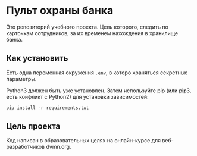 # Пульт охраны банка
Это репозиторий учебного проекта. Цель которого, следить по карточкам сотрудников, за их временем нахождения в хранилище банка.


## Как установить
Есть одна переменная окружения `.env`, в которо храняться секретные параметры.

Python3 должен быть уже установлен. Затем используйте pip (или pip3, есть конфликт с Python2) для установки зависимостей:
```python
pip install -r requirements.txt
```

## Цель проекта
Код написан в образовательных целях на онлайн-курсе для веб-разработчиков dvmn.org.
